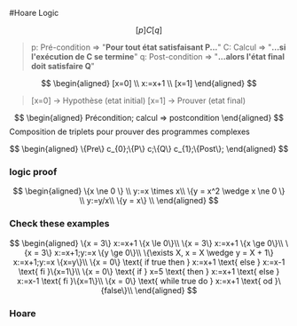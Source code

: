 #Hoare Logic

```math
[p]C[q]
```
>p: Pré-condition => "**Pour tout état satisfaisant P...**"
C: Calcul => "**...si l'exécution de C se termine**"
q: Post-condition => "**...alors l'état final doit satisfaire Q**"

$$
\begin{aligned}
[x=0] \\
x:=x+1 \\
[x=1]
\end{aligned}
$$

> [x=0] -> Hypothèse (etat initial)
> [x=1] -> Prouver (etat final)

$$
\begin{aligned}
Précondition; calcul => postcondition
\end{aligned}
$$
Composition de triplets pour prouver des programmes complexes

$$
\begin{aligned}
\{Pre\} c_{0};\{P\} c;\{Q\} c_{1};\{Post\};
\end{aligned}
$$

### logic proof

$$
\begin{aligned}
\{x \ne 0 \} \\
y:=x  \times x\\
\{y = x^2 \wedge x \ne 0 \} \\
y:=y/x\\
\{y = x\} \\
\end{aligned}
$$

### Check these examples

$$
\begin{aligned}
\{x = 3\} x:=x+1 \{x \le 0\}\\
\{x = 3\} x:=x+1 \{x \ge 0\}\\
\{x = 3\} x:=x+1;y:=x \{y \ge 0\}\\
\{\exists X, x = X \wedge y = X + 1\} x:=x+1;y:=x \{x=y\}\\
\{x = 0\} \text{ if true then } x:=x+1 \text{ else } x:=x-1 \text{ fi }\{x=1\}\\
\{x = 0\} \text{ if } x=5 \text{ then } x:=x+1 \text{ else } x:=x-1 \text{ fi }\{x=1\}\\
\{x = 0\} \text{ while true do } x:=x+1 \text{ od }\{false\}\\
\end{aligned}
$$

### Hoare
